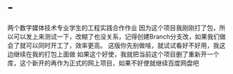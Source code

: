 # -
两个数字媒体技术专业学生的工程实践合作作业
因为这个项目我刚刚打了包，所以可以发上来测试一下，改糊了也没关系，记得创建Branch分支改，如果我们做会了就可以同时开工了，效率更高。
这版你先别做啥，就试试看好不好用，我这边继续在我的打包上面做
如果这个好使，我就把当前这个项目删了重新开一个库，这个新开的再作为正式的网上项目，如果不好使就继续百度网盘吧
